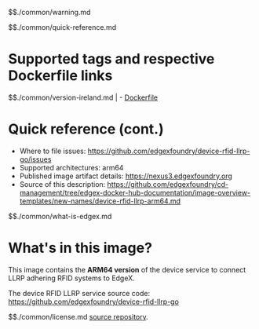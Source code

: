 $$./common/warning.md

$$./common/quick-reference.md

# Supported tags and respective Dockerfile links

$$./common/version-ireland.md |
        - [Dockerfile](https://github.com/edgexfoundry/device-rfid-llrp-go/blob/v2.0.0/Dockerfile)

# Quick reference (cont.)

- Where to file issues: https://github.com/edgexfoundry/device-rfid-llrp-go/issues
- Supported architectures: arm64
- Published image artifact details: https://nexus3.edgexfoundry.org
- Source of this description: https://github.com/edgexfoundry/cd-management/tree/edgex-docker-hub-documentation/image-overview-templates/new-names/device-rfid-llrp-arm64.md

$$./common/what-is-edgex.md

# What's in this image?

This image contains the **ARM64 version** of the device service to connect LLRP adhering RFID systems to EdgeX.

The device RFID LLRP service source code: <https://github.com/edgexfoundry/device-rfid-llrp-go>

$$./common/license.md
[source repository](https://github.com/edgexfoundry/device-rfid-llrp-go/blob/v2.0.0/Attribution.txt).

